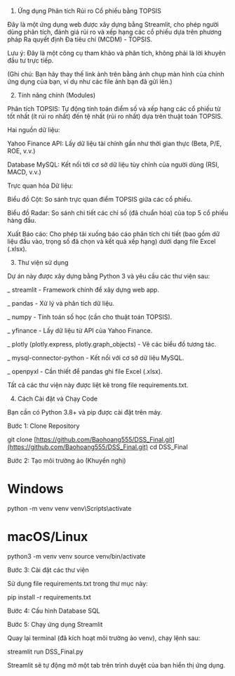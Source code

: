 1. Ứng dụng Phân tích Rủi ro Cổ phiếu bằng TOPSIS

Đây là một ứng dụng web được xây dựng bằng Streamlit, cho phép người dùng phân tích, đánh giá rủi ro và xếp hạng các cổ phiếu dựa trên phương pháp Ra quyết định Đa tiêu chí (MCDM) - TOPSIS.

Lưu ý: Đây là một công cụ tham khảo và phân tích, không phải là lời khuyên đầu tư trực tiếp.

(Ghi chú: Bạn hãy thay thế link ảnh trên bằng ảnh chụp màn hình của chính ứng dụng của bạn, ví dụ như các file ảnh bạn đã gửi lên.)

2. Tính năng chính (Modules)

Phân tích TOPSIS: Tự động tính toán điểm số và xếp hạng các cổ phiếu từ tốt nhất (ít rủi ro nhất) đến tệ nhất (rủi ro nhất) dựa trên thuật toán TOPSIS.

Hai nguồn dữ liệu:

Yahoo Finance API: Lấy dữ liệu tài chính gần như thời gian thực (Beta, P/E, ROE, v.v.)

Database MySQL: Kết nối tới cơ sở dữ liệu tùy chỉnh của người dùng (RSI, MACD, v.v.)


Trực quan hóa Dữ liệu:

Biểu đồ Cột: So sánh trực quan điểm TOPSIS giữa các cổ phiếu.

Biểu đồ Radar: So sánh chi tiết các chỉ số (đã chuẩn hóa) của top 5 cổ phiếu hàng đầu.

Xuất Báo cáo: Cho phép tải xuống báo cáo phân tích chi tiết (bao gồm dữ liệu đầu vào, trọng số đã chọn và kết quả xếp hạng) dưới dạng file Excel (.xlsx).

3. Thư viện sử dụng

Dự án này được xây dựng bằng Python 3 và yêu cầu các thư viện sau:

_ streamlit - Framework chính để xây dựng web app.

_ pandas - Xử lý và phân tích dữ liệu.

_ numpy - Tính toán số học (cần cho thuật toán TOPSIS).

_ yfinance - Lấy dữ liệu từ API của Yahoo Finance.

_ plotly (plotly.express, plotly.graph_objects) - Vẽ các biểu đồ tương tác.

_ mysql-connector-python - Kết nối với cơ sở dữ liệu MySQL.

_ openpyxl - Cần thiết để pandas ghi file Excel (.xlsx).

Tất cả các thư viện này được liệt kê trong file requirements.txt.

4. Cách Cài đặt và Chạy Code

Bạn cần có Python 3.8+ và pip được cài đặt trên máy.

Bước 1: Clone Repository

git clone [https://github.com/Baohoang555/DSS_Final.git](https://github.com/Baohoang555/DSS_Final.git)
cd DSS_Final

Bước 2: Tạo môi trường ảo (Khuyến nghị)

# Windows
python -m venv venv
venv\Scripts\activate

# macOS/Linux
python3 -m venv venv
source venv/bin/activate



Bước 3: Cài đặt các thư viện

Sử dụng file requirements.txt trong thư mục này:

pip install -r requirements.txt


Bước 4: Cấu hình Database SQL


Bước 5: Chạy ứng dụng Streamlit

Quay lại terminal (đã kích hoạt môi trường ảo venv), chạy lệnh sau:

streamlit run DSS_Final.py

Streamlit sẽ tự động mở một tab trên trình duyệt của bạn hiển thị ứng dụng.
